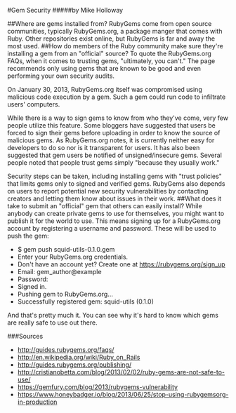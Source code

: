 #Gem Security
#####by Mike Holloway

##Where are gems installed from?
RubyGems come from open source communities, typically RubyGems.org, a package manger that comes with Ruby. Other repositories exist online, but RubyGems is far and away the most used.
##How do members of the Ruby community make sure they're installing a gem from an "official" source?
To quote the RubyGems.org FAQs, when it comes to trusting gems, "ultimately, you can't." The page recommends only using gems that are known to be good and even performing your own security audits.

On January 30, 2013, RubyGems.org itself was compromised using malicious code execution by a gem. Such a gem could run code to infiltrate users' computers.

While there is a way to sign gems to know from who they've come, very few people utilize this feature. Some bloggers have suggested that users be forced to sign their gems before uploading in order to know the source of malicious gems. As RubyGems.org notes, it is currently neither easy for developers to do so nor is it transparent for users. It has also been suggested that gem users be notified of unsigned/insecure gems. Several people noted that people trust gems simply "because they usually work."

Security steps can be taken, including installing gems with "trust policies" that limits gems only to signed and verified gems. RubyGems also depends on users to report potential new security vulnerabilities by contacting creators and letting them know about issues in their work.
##What does it take to submit an "official" gem that others can easily install?
While anybody can create private gems to use for themselves, you might want to publish it for the world to use. This means signing up for a RubyGems.org account by registering a username and password. These will be used to push the gem:

* $ gem push squid-utils-0.1.0.gem
* Enter your RubyGems.org credentials.
* Don't have an account yet? Create one at https://rubygems.org/sign_up
*    Email:   gem_author@example
* Password:
* Signed in.
* Pushing gem to RubyGems.org...
* Successfully registered gem: squid-utils (0.1.0)

And that's pretty much it. You can see why it's hard to know which gems are really safe to use out there.

###Sources
* http://guides.rubygems.org/faqs/
* http://en.wikipedia.org/wiki/Ruby_on_Rails
* http://guides.rubygems.org/publishing/
* http://cristianobetta.com/blog/2013/02/02/ruby-gems-are-not-safe-to-use/
* https://gemfury.com/blog/2013/rubygems-vulnerability
* https://www.honeybadger.io/blog/2013/06/25/stop-using-rubygemsorg-in-production